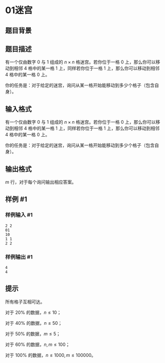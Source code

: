 # 01迷宫

## 题目背景



## 题目描述

有一个仅由数字 $0$ 与 $1$ 组成的 $n \times n$ 格迷宫。若你位于一格 $0$ 上，那么你可以移动到相邻 $4$ 格中的某一格 $1$ 上，同样若你位于一格 $1$ 上，那么你可以移动到相邻 $4$ 格中的某一格 $0$ 上。

你的任务是：对于给定的迷宫，询问从某一格开始能移动到多少个格子（包含自身）。

## 输入格式

有一个仅由数字 $0$ 与 $1$ 组成的 $n \times n$ 格迷宫。若你位于一格 $0$ 上，那么你可以移动到相邻 $4$ 格中的某一格 $1$ 上，同样若你位于一格 $1$ 上，那么你可以移动到相邻 $4$ 格中的某一格 $0$ 上。

你的任务是：对于给定的迷宫，询问从某一格开始能移动到多少个格子（包含自身）。

## 输出格式

$m$ 行，对于每个询问输出相应答案。


## 样例 #1

### 样例输入 #1
```
2 2
01
10
1 1
2 2
```

### 样例输出 #1

```
4
4
```

## 提示

所有格子互相可达。

对于 $20\%$ 的数据，$n \leq 10$；

对于 $40\%$ 的数据，$n \leq 50$；

对于 $50\%$ 的数据，$m \leq 5$；

对于 $60\%$ 的数据，$n,m \leq 100$；

对于 $100\%$ 的数据，$n \leq 1000,m \leq 100000$。
